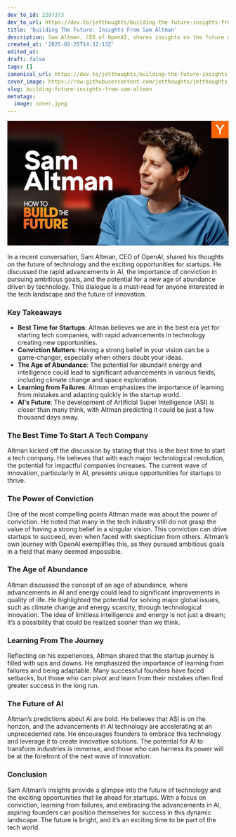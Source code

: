 ```yaml
---
dev_to_id: 2297373
dev_to_url: https://dev.to/jetthoughts/building-the-future-insights-from-sam-altman-42a9
title: 'Building The Future: Insights From Sam Altman'
description: Sam Altman, CEO of OpenAI, shares insights on the future of technology, the importance of conviction in startups, and the potential for an age of abundance driven by AI advancements.
created_at: '2025-02-25T14:32:13Z'
edited_at:
draft: false
tags: []
canonical_url: https://dev.to/jetthoughts/building-the-future-insights-from-sam-altman-42a9
cover_image: https://raw.githubusercontent.com/jetthoughts/jetthoughts.github.io/master/content/blog/building-future-insights-from-sam-altman/cover.jpeg
slug: building-future-insights-from-sam-altman
metatags:
  image: cover.jpeg
---
```

[![Building The Future: Insights From Sam Altman](file_0.jpg)](https://www.youtube.com/watch?v=xXCBz_8hM9w)

In a recent conversation, Sam Altman, CEO of OpenAI, shared his thoughts on the future of technology and the exciting opportunities for startups. He discussed the rapid advancements in AI, the importance of conviction in pursuing ambitious goals, and the potential for a new age of abundance driven by technology. This dialogue is a must-read for anyone interested in the tech landscape and the future of innovation.

### Key Takeaways

*   **Best Time for Startups**: Altman believes we are in the best era yet for starting tech companies, with rapid advancements in technology creating new opportunities.
*   **Conviction Matters**: Having a strong belief in your vision can be a game-changer, especially when others doubt your ideas.
*   **The Age of Abundance**: The potential for abundant energy and intelligence could lead to significant advancements in various fields, including climate change and space exploration.
*   **Learning from Failures**: Altman emphasizes the importance of learning from mistakes and adapting quickly in the startup world.
*   **AI's Future**: The development of Artificial Super Intelligence (ASI) is closer than many think, with Altman predicting it could be just a few thousand days away.

### The Best Time To Start A Tech Company

Altman kicked off the discussion by stating that this is the best time to start a tech company. He believes that with each major technological revolution, the potential for impactful companies increases. The current wave of innovation, particularly in AI, presents unique opportunities for startups to thrive.

### The Power of Conviction

One of the most compelling points Altman made was about the power of conviction. He noted that many in the tech industry still do not grasp the value of having a strong belief in a singular vision. This conviction can drive startups to succeed, even when faced with skepticism from others. Altman’s own journey with OpenAI exemplifies this, as they pursued ambitious goals in a field that many deemed impossible.

### The Age of Abundance

Altman discussed the concept of an age of abundance, where advancements in AI and energy could lead to significant improvements in quality of life. He highlighted the potential for solving major global issues, such as climate change and energy scarcity, through technological innovation. The idea of limitless intelligence and energy is not just a dream; it’s a possibility that could be realized sooner than we think.

### Learning From The Journey

Reflecting on his experiences, Altman shared that the startup journey is filled with ups and downs. He emphasized the importance of learning from failures and being adaptable. Many successful founders have faced setbacks, but those who can pivot and learn from their mistakes often find greater success in the long run.

### The Future of AI

Altman’s predictions about AI are bold. He believes that ASI is on the horizon, and the advancements in AI technology are accelerating at an unprecedented rate. He encourages founders to embrace this technology and leverage it to create innovative solutions. The potential for AI to transform industries is immense, and those who can harness its power will be at the forefront of the next wave of innovation.

### Conclusion

Sam Altman’s insights provide a glimpse into the future of technology and the exciting opportunities that lie ahead for startups. With a focus on conviction, learning from failures, and embracing the advancements in AI, aspiring founders can position themselves for success in this dynamic landscape. The future is bright, and it’s an exciting time to be part of the tech world.